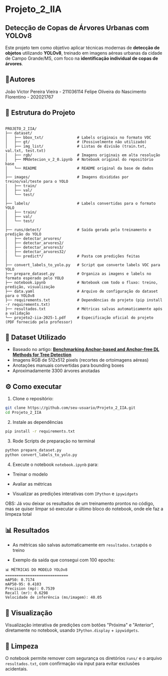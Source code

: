 # Projeto_2_IIA
## Detecção de Copas de Árvores Urbanas com YOLOv8

Este projeto tem como objetivo aplicar técnicas modernas de **detecção de objetos** utilizando **YOLOv8**, treinado em imagens aéreas urbanas da cidade de Campo Grande/MS, com foco na **identificação individual de copas de árvores**.

## 🧷Autores

João Victor Pereira Vieira - 211036114 
Felipe Oliveira do Nascimento Florentino - 202021767

## 📁 Estrutura do Projeto

```plaintext

PROJETO_2_IIA/
├── dataset/
│   ├── bbox_txt/               # Labels originais no formato VOC
│   ├── gt/                     # (Possivelmente não utilizado)
│   ├── img_list/               # Listas de divisão (train.txt, val.txt, test.txt)
│   ├── rgb/                    # Imagens originais em alta resolução
│   ├── MMdetecion_v_2_0.ipynb  # Notebook original do repositório base
│   └── README                  # README original da base de dados
│
├── images/                     # Imagens divididas por treino/val/teste para o YOLO
│   ├── train/
│   ├── val/
│   └── test/
│
├── labels/                     # Labels convertidas para o formato YOLO
│   ├── train/
│   ├── val/
│   └── test/
│
├── runs/detect/                # Saída gerada pelo treinamento e predição do YOLO
│   ├── detectar_arvores/
│   ├── detectar_arvores2/
│   ├── detectar_arvores3/
|   ├── detectar_arvores32/
│   └── predict*/               # Pasta com predições feitas
│
├── convert_labels_to_yolo.py   # Script que converte labels VOC para YOLO
├── prepare_dataset.py          # Organiza as imagens e labels no formato esperado pelo YOLO
├── notebook.ipynb              # Notebook com todo o fluxo: treino, predição, visualização
├── data.yaml                   # Arquivo de configuração do dataset para o YOLOv8
├── requirements.txt            # Dependências do projeto (pip install -r requirements.txt)
├── resultados.txt              # Métricas salvas automaticamente após a validação
└── projeto2-iia-2025-1.pdf     # Especificação oficial do projeto (PDF fornecido pelo professor)

```
## 🧠 Dataset Utilizado

- Baseado no artigo: **[Benchmarking Anchor-based and Anchor-free DL Methods for Tree Detection](https://www.mdpi.com/2072-4292/13/13/2482)**
- Imagens RGB de 512x512 pixels (recortes de ortoimagens aéreas)
- Anotações manuais convertidas para bounding boxes
- Aproximadamente 3300 árvores anotadas

## ⚙️ Como executar

1. Clone o repositório:

```bash
git clone https://github.com/seu-usuario/Projeto_2_IIA.git
cd Projeto_2_IIA

```
2. Instale as dependências 

```bash
pip install -r requirements.txt
```
3. Rode Scripts de preparação no terminal

```bash
python prepare_dataset.py
python convert_labels_to_yolo.py
```

4. Execute o notebook `notebook.ipynb` para:

- Treinar o modelo

- Avaliar as métricas

- Visualizar as predições interativas com `IPython` e `ipywidgets`

OBS: Já vou deixar os resultados de um treinamento prontos no código, mas se quiser limpar só executar o último bloco do notebook, onde ele faz a limpeza total

## 📊 Resultados

- As métricas são salvas automaticamente em `resultados.txt`após o treino

- Exemplo da saída que consegui com 100 epochs:

``` plaintext
📊 MÉTRICAS DO MODELO YOLOv8
============================
mAP50: 0.7174
mAP50-95: 0.4103
Precision (mp): 0.7539
Recall (mr): 0.6298
Velocidade de inferência (ms/imagem): 40.05
```

## 📸 Visualização

Visualização interativa de predições com botões "Próxima" e "Anterior", diretamente no notebook, usando `IPython.display` + `ipywidgets`.

## 🧼 Limpeza

O notebook permite remover com segurança os diretórios `runs/` e o arquivo `resultados.txt`, com confirmação via input para evitar exclusões acidentais.